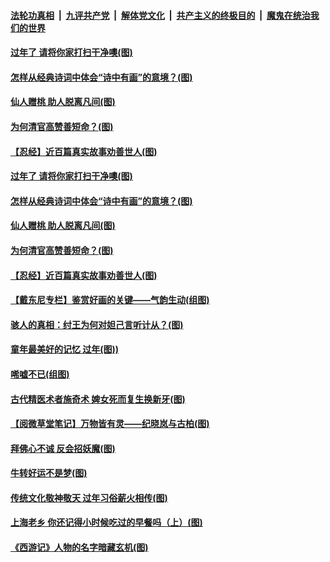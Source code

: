 

####  [法轮功真相](../../../../basic/blob/master/README.md?t=02090831) &nbsp;|&nbsp; [九评共产党](../../../../9ping.md/blob/master/README.md?t=02090831) &nbsp;|&nbsp; [解体党文化](../../../../jtdwh.md/blob/master/README.md?t=02090831)  &nbsp;|&nbsp; [共产主义的终极目的](../../../../gczydzjmd.md/blob/master/README.md?t=02090831) &nbsp;|&nbsp; [魔鬼在统治我们的世界](../../../../mgztzwmdsj.md/blob/master/README.md?t=02090831) 

#### [过年了 请将你家打扫干净噢(图)](../pages/p7/961725.md?t=02090831) 

#### [怎样从经典诗词中体会“诗中有画”的意境？(图)](../pages/p7/961673.md?t=02090831) 

#### [仙人赠桃 助人脱离凡间(图)](../pages/p7/961400.md?t=02090831) 


#### [为何清官高赞善短命？(图)](../pages/p7/960148.md?t=02090831) 

#### [【忍经】近百篇真实故事劝善世人(图)](../pages/p7/961193.md?t=02090831) 

#### [过年了 请将你家打扫干净噢(图)](../pages/p7/961725.md?t=02090831) 


#### [怎样从经典诗词中体会“诗中有画”的意境？(图)](../pages/p7/961673.md?t=02090831) 

#### [仙人赠桃 助人脱离凡间(图)](../pages/p7/961400.md?t=02090831) 


#### [为何清官高赞善短命？(图)](../pages/p7/960148.md?t=02090831) 

#### [【忍经】近百篇真实故事劝善世人(图)](../pages/p7/961193.md?t=02090831) 

#### [【戴东尼专栏】鉴赏好画的关键——气韵生动(组图)](../pages/p7/953349.md?t=02090831) 

#### [骇人的真相：纣王为何对妲己言听计从？(图)](../pages/p7/961335.md?t=02090831) 

#### [童年最美好的记忆 过年(图))](../pages/p7/959836.md?t=02090831) 

#### [唏嘘不已(组图)](../pages/p7/961524.md?t=02090831) 

#### [古代精医术者施奇术 婢女死而复生换新牙(图)](../pages/p7/961183.md?t=02090831) 


#### [【阅微草堂笔记】万物皆有灵——纪晓岚与古柏(图)](../pages/p7/956853.md?t=02090831) 

#### [拜佛心不诚 反会招妖魔(图)](../pages/p7/961289.md?t=02090831) 

#### [牛转好运不是梦(图)](../pages/p7/961318.md?t=02090831) 

#### [传统文化敬神敬天 过年习俗薪火相传(图)](../pages/p7/959585.md?t=02090831) 

#### [上海老乡 你还记得小时候吃过的早餐吗（上）(图)](../pages/p7/960786.md?t=02090831) 


#### [《西游记》人物的名字暗藏玄机(图)](../pages/p7/961273.md?t=02090831) 

